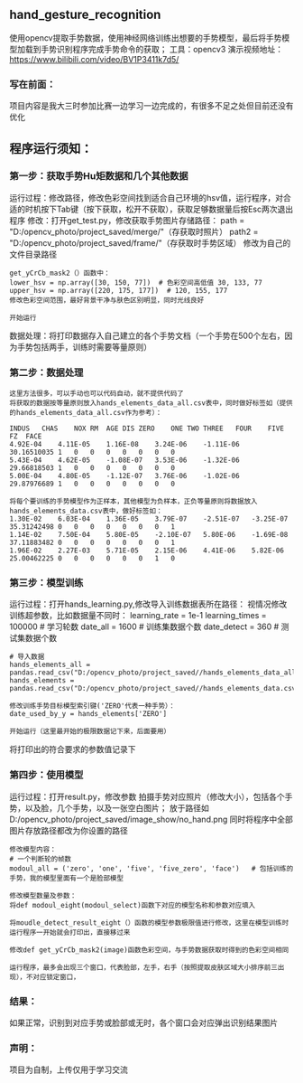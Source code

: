 ## hand_gesture_recognition
使用opencv提取手势数据，使用神经网络训练出想要的手势模型，最后将手势模型加载到手势识别程序完成手势命令的获取；
工具：opencv3
演示视频地址：https://www.bilibili.com/video/BV1P3411k7d5/

### 写在前面：
项目内容是我大三时参加比赛一边学习一边完成的，有很多不足之处但目前还没有优化

## 程序运行须知：
### 第一步：获取手势Hu矩数据和几个其他数据
运行过程：修改路径，修改色彩空间找到适合自己环境的hsv值，运行程序，对合适的时机按下Tab键（按下获取，松开不获取），获取足够数据量后按Esc两次退出程序
修改：打开get_test.py，修改获取手势图片存储路径：
	path = "D:/opencv_photo/project_saved/merge/"（存获取时照片）
	path2 = "D:/opencv_photo/project_saved/frame/"（存获取时手势区域）
	修改为自己的文件目录路径

	get_yCrCb_mask2（）函数中：
	lower_hsv = np.array([30, 150, 77])  # 色彩空间高低值 30, 133, 77
	upper_hsv = np.array([220, 175, 177])  # 120, 155, 177
	修改色彩空间范围，最好背景干净与肤色区别明显，同时光线良好
	
	开始运行
数据处理：将打印数据存入自己建立的各个手势文档（一个手势在500个左右，因为手势包括两手，训练时需要等量原则）

### 第二步：数据处理
	这里方法很多，可以手动也可以代码自动，就不提供代码了
	将获取的数据按等量原则放入hands_elements_data_all.csv表中，同时做好标签如（提供的hands_elements_data_all.csv作为参考）：

	INDUS	CHAS	NOX	RM	AGE	DIS	ZERO	ONE	TWO	THREE	FOUR	FIVE	FZ	FACE
	4.92E-04	4.11E-05	1.16E-08	3.24E-06	-1.11E-06	30.16510035	1	0	0	0	0	0	0	0
	5.43E-04	4.62E-05	-1.08E-07	3.53E-06	-1.32E-06	29.66818503	1	0	0	0	0	0	0	0
	5.00E-04	4.80E-05	-1.12E-07	3.76E-06	-1.02E-06	29.87976689	1	0	0	0	0	0	0	0

	将每个要训练的手势模型作为正样本，其他模型为负样本，正负等量原则将数据放入hands_elements_data.csv表中，做好标签如：
	1.30E-02	6.03E-04	1.36E-05	3.79E-07	-2.51E-07	-3.25E-07	35.31242498	0	0	0	0	0	0	0	1
	1.14E-02	7.50E-04	5.80E-05	-2.10E-07	5.80E-06	-1.69E-08	37.11883482	0	0	0	0	0	0	0	1
	1.96E-02	2.27E-03	5.71E-05	2.15E-06	4.41E-06	5.82E-06	25.00462225	0	0	0	0	0	0	1	0



### 第三步：模型训练
运行过程：打开hands_learning.py,修改导入训练数据表所在路径：
	视情况修改训练超参数，比如数据量不同时：
	learning_rate = 1e-1
	learning_times = 100000  # 学习轮数
	date_all = 1600          # 训练集数据个数
	date_detect = 360       # 测试集数据个数

	# 导入数据
	hands_elements_all = pandas.read_csv("D:/opencv_photo/project_saved//hands_elements_data_all.csv")
	hands_elements = pandas.read_csv("D:/opencv_photo/project_saved//hands_elements_data.csv") 
	
	修改训练手势目标模型索引键('ZERO'代表一种手势）：
	date_used_by_y = hands_elements['ZERO']
	
	开始运行（这里最开始的极限数据记下来，后面要用）
将打印出的符合要求的参数值记录下

### 第四步：使用模型
运行过程：打开result.py，修改参数
	拍摄手势对应照片（修改大小），包括各个手势，以及脸，几个手势，以及一张空白图片；
	放于路径如D:/opencv_photo/project_saved/image_show/no_hand.png
	同时将程序中全部图片存放路径都改为你设置的路径

	修改模型内容：    
	# 一个判断轮的帧数
	modoul_all = ('zero', 'one', 'five', 'five_zero', 'face')   # 包括训练的手势，我的模型里面有一个是脸部模型

	修改模型数量及参数：
	将def modoul_eight(modoul_select)函数下对应的模型名称和参数对应填入

	将moudle_detect_result_eight（）函数的模型参数极限值进行修改，这里在模型训练时运行程序一开始就会打印出，直接移过来

	修改def get_yCrCb_mask2(image)函数色彩空间，与手势数据获取时得到的色彩空间相同

	运行程序，最多会出现三个窗口，代表脸部，左手，右手（按照提取皮肤区域大小排序前三出现），不对应锁定窗口，
	
### 结果：
如果正常，识别到对应手势或脸部或无时，各个窗口会对应弹出识别结果图片

### 声明：
项目为自制，上传仅用于学习交流


	



